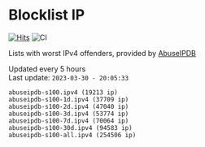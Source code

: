 # Blocklist IP

[![Hits](https://hits.seeyoufarm.com/api/count/incr/badge.svg?url=https%3A%2F%2Fgithub.com%2Fborestad%2Fblocklist-ip%2F&count_bg=%2379C83D&title_bg=%23555555&icon=&icon_color=%23E7E7E7&title=hits&edge_flat=false)](https://hits.seeyoufarm.com)  ![CI](https://img.shields.io/github/workflow/status/borestad/blocklist-ip/CI?style=flat-square)

Lists with worst IPv4 offenders, provided by [AbuseIPDB](https://www.abuseipdb.com/)

<!-- FOOTER-PLACEHOLDER -->
Updated every 5 hours<br>
Last update: `2023-03-30 - 20:05:33`
```
abuseipdb-s100.ipv4 (19213 ip)
abuseipdb-s100-1d.ipv4 (37709 ip)
abuseipdb-s100-2d.ipv4 (47040 ip)
abuseipdb-s100-3d.ipv4 (53774 ip)
abuseipdb-s100-7d.ipv4 (70064 ip)
abuseipdb-s100-30d.ipv4 (94583 ip)
abuseipdb-s100-all.ipv4 (254506 ip)
```
